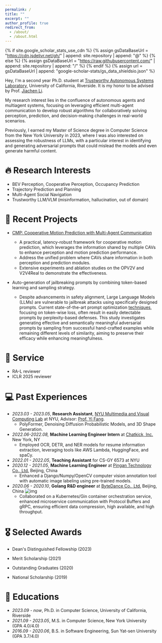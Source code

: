 ```yaml
---
permalink: /
title: ""
excerpt: ""
author_profile: true
redirect_from: 
  - /about/
  - /about.html
---
```


{% if site.google_scholar_stats_use_cdn %}
{% assign gsDataBaseUrl = "https://cdn.jsdelivr.net/gh/" | append: site.repository | append: "@" %}
{% else %}
{% assign gsDataBaseUrl = "https://raw.githubusercontent.com/" | append: site.repository | append: "/" %}
{% endif %}
{% assign url = gsDataBaseUrl | append: "google-scholar-stats/gs_data_shieldsio.json" %}

<span class='anchor' id='about-me'></span>

Hey, I'm a second year Ph.D. student at [Trustworthy Autonomous Systems Laboratory](https://tasl.ucr.edu/), University of California, Riverside. It is my honor to be advised by Prof. [Jiachen Li](https://jiachenli94.github.io/). 

My research interest lies in the confluence of autonomous agents and multiagent systems, focusing on leveraging efficient multi-agent communication to develop robust algorithms for collaboratively solving perception, prediction, and decision-making challenges in real-world scenarios.

Previously, I earned my Master of Science degree in Computer Science from the New York University in 2023, where I was also interested on assessing the robustness of LLMs, with a particular interest in identifying and generating adversarial prompts that could mislead the models and even generate harmful content.

<span class='anchor' id='research-interests'></span>

# 🔥 Research Interests

- BEV Perception, Cooperative Perception, Occupancy Prediction
- Trajectory Prediction and Planning
- Multi-Agent Social Navigation
- Trustworthy LLM/VLM (misinformation, hallucination, out of domain)

<span class='anchor' id='projects'></span>

# 📝 Recent Projects

- [CMP: Cooperative Motion Prediction with Multi-Agent Communication](https://cmp-cooperative-prediction.github.io/)
  - A practical, latency-robust framework for cooperative motion prediction, which leverages the information shared by multiple CAVs to enhance perception and motion prediction performance.
  - Address the unified problem where CAVs share information in both perception and prediction modules.
  - Extensive experiments and ablation studies on the OPV2V and V2V4Real to demonstrate the effectiveness.

- Auto-generation of jailbreaking prompts by combining token-based learning and sampling strategy.

  - Despite advancements in safety alignment, Large Language Models (LLMs) are vulnerable to jailbreak attacks using specifically designed prompts. Current state-of-the-art prompt optimization [techniques](https://github.com/llm-attacks/llm-attacks), focusing on token-wise loss, often result in easily detectable prompts by perplexity-based defenses. This study investigates generating effective and semantically meaningful adversarial prompts by sampling from successful hand-crafted examples while remaining different levels of similarity, aiming to preserve their efficacy while enhancing meaningfulness.

<span class='anchor' id='experiences'></span>

# 📝 Service

- RA-L reviewer
- ICLR 2025 reviewer




# 💻 Past Experiences

- *2023.03 - 2023.05*,   **Research Assistant**, [NYU Multimedia and Visual Computing Lab](http://mmvc.engineering.nyu.edu/) at NYU,  Advisor: [Prof. Yi Fang](https://engineering.nyu.edu/faculty/yi-fang).
  - PolyFormer, Denoising Diffusion Probabilistic Models, and 3D Shape Generation.
- *2022.06-2022.08,*   **Machine Learning Engineer Intern** at [Chatkick, Inc.](https://chatkick.com/) New York, NY
  - Employed OCR, DETR, and NER models for resume information extraction, leveraging tools like AWS Lambda, HuggingFace, and spaCy.
- *2022.01 - 2022.05*,   **Teaching Assistant** for CS-GY 6573 at NYU
- *2020.12 - 2021.05*,   **Machine Learning Engineer** at [Pingan Technology Co., Ltd.](https://www.linkedin.com/company/ping-an-technology/) Beijing, China
  - Enhanced a Django/Numpy/OpenCV computer vision annotation tool with automatic image labeling using pre-trained models.
- *2020.06 - 2020.10*,   **Golang R&D engineer** at [ByteDance Co., Ltd.](https://www.linkedin.com/company/bytedance/) Beijing, China ![img](https://zehaowang983.github.io/images/bytedance.png)
  - Collaborated on a Kubernetes/Gin container orchestration service, enhanced microservice communication with Protocol Buffers and gRPC, ensuring efficient data compression, high available, and high throughput.

<span class='anchor' id='selected-awards'></span>

# 🎖 Selected Awards

- Dean's Distinguished Fellowship (2023)

- Merit Scholarship (2021)

- Outstanding Graduates (2020)

- National Scholarship (2019)

<span class='anchor' id='educations'></span>

# 📖 Educations

- *2023.09 - now*, Ph.D. in Computer Science, University of California, Riverside
- *2021.09 - 2023.05*, M.S. in Computer Science, New York University (GPA 4.0/4.0)
- *2016.09 - 2020.06*, B.S. in Software Engineering, Sun Yat-sen University (GPA 3.7/4.0)

<span class='anchor' id='skills'></span>

